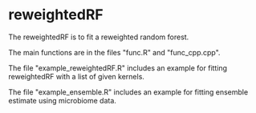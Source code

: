 # reweightedRF

The reweightedRF is to fit a reweighted random forest. 

The main functions are in the files "func.R" and "func_cpp.cpp". 

The file "example_reweightedRF.R" includes an example for fitting reweightedRF with a list of given kernels.

The file "example_ensemble.R" includes an example for fitting ensemble estimate using microbiome data.
